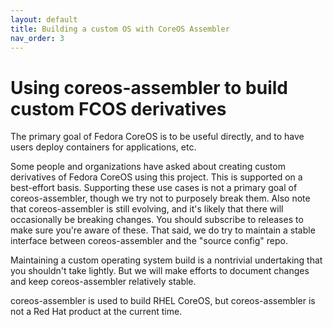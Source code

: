 ```yaml
---
layout: default
title: Building a custom OS with CoreOS Assembler
nav_order: 3
---
```


# Using coreos-assembler to build custom FCOS derivatives

The primary goal of Fedora CoreOS is to be useful directly, and
to have users deploy containers for applications, etc.

Some people and organizations have asked about creating custom
derivatives of Fedora CoreOS using this project.  This is supported
on a best-effort basis.  Supporting these use cases is not a primary
goal of coreos-assembler, though we try not to purposely break them.
Also note that coreos-assembler is still evolving, and it's likely
that there will occasionally be breaking changes. You should
subscribe to releases to make sure you're aware of these.
That said, we do try to maintain a stable interface between
coreos-assembler and the "source config" repo.

Maintaining a custom operating system build is a nontrivial undertaking
that you shouldn't take lightly.  But we will make efforts to
document changes and keep coreos-assembler relatively stable.

coreos-assembler is used to build RHEL CoreOS, but coreos-assembler
is not a Red Hat product at the current time.
